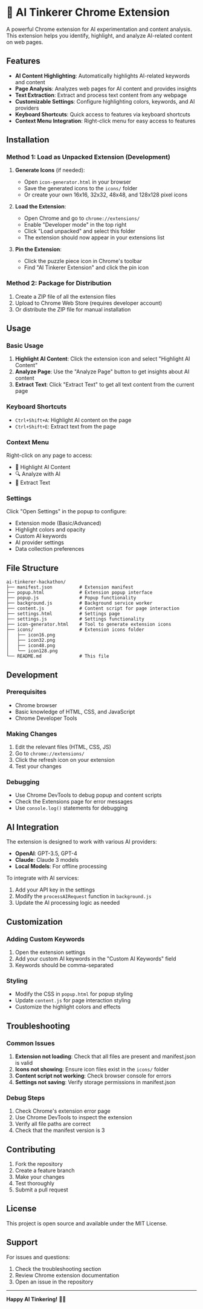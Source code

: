 # 🤖 AI Tinkerer Chrome Extension

A powerful Chrome extension for AI experimentation and content analysis. This extension helps you identify, highlight, and analyze AI-related content on web pages.

## Features

- **AI Content Highlighting**: Automatically highlights AI-related keywords and content
- **Page Analysis**: Analyzes web pages for AI content and provides insights
- **Text Extraction**: Extract and process text content from any webpage
- **Customizable Settings**: Configure highlighting colors, keywords, and AI providers
- **Keyboard Shortcuts**: Quick access to features via keyboard shortcuts
- **Context Menu Integration**: Right-click menu for easy access to features

## Installation

### Method 1: Load as Unpacked Extension (Development)

1. **Generate Icons** (if needed):
   - Open `icon-generator.html` in your browser
   - Save the generated icons to the `icons/` folder
   - Or create your own 16x16, 32x32, 48x48, and 128x128 pixel icons

2. **Load the Extension**:
   - Open Chrome and go to `chrome://extensions/`
   - Enable "Developer mode" in the top right
   - Click "Load unpacked" and select this folder
   - The extension should now appear in your extensions list

3. **Pin the Extension**:
   - Click the puzzle piece icon in Chrome's toolbar
   - Find "AI Tinkerer Extension" and click the pin icon

### Method 2: Package for Distribution

1. Create a ZIP file of all the extension files
2. Upload to Chrome Web Store (requires developer account)
3. Or distribute the ZIP file for manual installation

## Usage

### Basic Usage

1. **Highlight AI Content**: Click the extension icon and select "Highlight AI Content"
2. **Analyze Page**: Use the "Analyze Page" button to get insights about AI content
3. **Extract Text**: Click "Extract Text" to get all text content from the current page

### Keyboard Shortcuts

- `Ctrl+Shift+A`: Highlight AI content on the page
- `Ctrl+Shift+E`: Extract text from the page

### Context Menu

Right-click on any page to access:
- 🤖 Highlight AI Content
- 🔍 Analyze with AI
- 📝 Extract Text

### Settings

Click "Open Settings" in the popup to configure:
- Extension mode (Basic/Advanced)
- Highlight colors and opacity
- Custom AI keywords
- AI provider settings
- Data collection preferences

## File Structure

```
ai-tinkerer-hackathon/
├── manifest.json          # Extension manifest
├── popup.html             # Extension popup interface
├── popup.js               # Popup functionality
├── background.js          # Background service worker
├── content.js             # Content script for page interaction
├── settings.html          # Settings page
├── settings.js            # Settings functionality
├── icon-generator.html    # Tool to generate extension icons
├── icons/                 # Extension icons folder
│   ├── icon16.png
│   ├── icon32.png
│   ├── icon48.png
│   └── icon128.png
└── README.md              # This file
```

## Development

### Prerequisites

- Chrome browser
- Basic knowledge of HTML, CSS, and JavaScript
- Chrome Developer Tools

### Making Changes

1. Edit the relevant files (HTML, CSS, JS)
2. Go to `chrome://extensions/`
3. Click the refresh icon on your extension
4. Test your changes

### Debugging

- Use Chrome DevTools to debug popup and content scripts
- Check the Extensions page for error messages
- Use `console.log()` statements for debugging

## AI Integration

The extension is designed to work with various AI providers:

- **OpenAI**: GPT-3.5, GPT-4
- **Claude**: Claude 3 models
- **Local Models**: For offline processing

To integrate with AI services:

1. Add your API key in the settings
2. Modify the `processAIRequest` function in `background.js`
3. Update the AI processing logic as needed

## Customization

### Adding Custom Keywords

1. Open the extension settings
2. Add your custom AI keywords in the "Custom AI Keywords" field
3. Keywords should be comma-separated

### Styling

- Modify the CSS in `popup.html` for popup styling
- Update `content.js` for page interaction styling
- Customize the highlight colors and effects

## Troubleshooting

### Common Issues

1. **Extension not loading**: Check that all files are present and manifest.json is valid
2. **Icons not showing**: Ensure icon files exist in the `icons/` folder
3. **Content script not working**: Check browser console for errors
4. **Settings not saving**: Verify storage permissions in manifest.json

### Debug Steps

1. Check Chrome's extension error page
2. Use Chrome DevTools to inspect the extension
3. Verify all file paths are correct
4. Check that the manifest version is 3

## Contributing

1. Fork the repository
2. Create a feature branch
3. Make your changes
4. Test thoroughly
5. Submit a pull request

## License

This project is open source and available under the MIT License.

## Support

For issues and questions:
1. Check the troubleshooting section
2. Review Chrome extension documentation
3. Open an issue in the repository

---

**Happy AI Tinkering!** 🤖✨